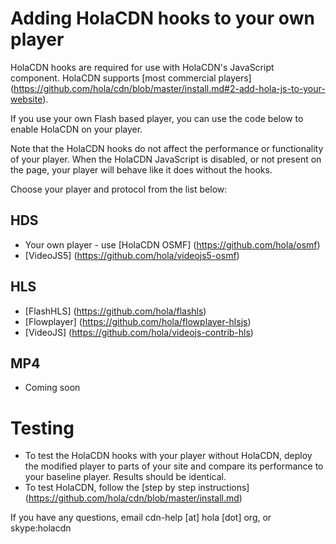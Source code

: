 # Adding HolaCDN hooks to your own player

HolaCDN hooks are required for use with HolaCDN's JavaScript component. HolaCDN supports [most commercial players] (https://github.com/hola/cdn/blob/master/install.md#2-add-hola-js-to-your-website).

If you use your own Flash based player, you can use the code below to enable HolaCDN on your player. 

Note that the HolaCDN hooks do not affect the performance or functionality of your player. When the HolaCDN JavaScript is disabled, or not present on the page, your player will behave like it does without the hooks.

Choose your player and protocol from the list below: 

## HDS

* Your own player - use [HolaCDN OSMF] (https://github.com/hola/osmf)
* [VideoJS5] (https://github.com/hola/videojs5-osmf)

## HLS
* [FlashHLS] (https://github.com/hola/flashls)
* [Flowplayer] (https://github.com/hola/flowplayer-hlsjs)
* [VideoJS] (https://github.com/hola/videojs-contrib-hls)

## MP4
* Coming soon

# Testing

* To test the HolaCDN hooks with your player without HolaCDN, deploy the modified player to parts of your site and compare its performance to your baseline player. Results should be identical.
* To test HolaCDN, follow the [step by step instructions] (https://github.com/hola/cdn/blob/master/install.md)

If you have any questions, email cdn-help [at] hola [dot] org, or skype:holacdn
